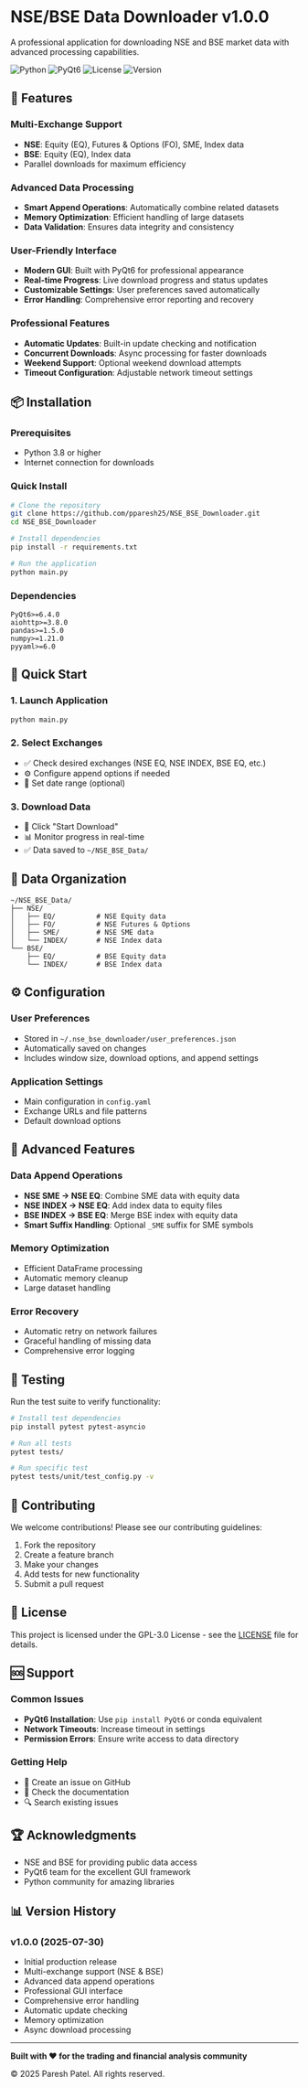 # NSE/BSE Data Downloader v1.0.0

A professional application for downloading NSE and BSE market data with advanced processing capabilities.

![Python](https://img.shields.io/badge/python-3.8+-blue.svg)
![PyQt6](https://img.shields.io/badge/GUI-PyQt6-green.svg)
![License](https://img.shields.io/badge/license-GPL3.0-blue.svg)
![Version](https://img.shields.io/badge/version-1.0.0-brightgreen.svg)

## 🚀 Features

### **Multi-Exchange Support**
- **NSE**: Equity (EQ), Futures & Options (FO), SME, Index data
- **BSE**: Equity (EQ), Index data
- Parallel downloads for maximum efficiency

### **Advanced Data Processing**
- **Smart Append Operations**: Automatically combine related datasets
- **Memory Optimization**: Efficient handling of large datasets
- **Data Validation**: Ensures data integrity and consistency

### **User-Friendly Interface**
- **Modern GUI**: Built with PyQt6 for professional appearance
- **Real-time Progress**: Live download progress and status updates
- **Customizable Settings**: User preferences saved automatically
- **Error Handling**: Comprehensive error reporting and recovery

### **Professional Features**
- **Automatic Updates**: Built-in update checking and notification
- **Concurrent Downloads**: Async processing for faster downloads
- **Weekend Support**: Optional weekend download attempts
- **Timeout Configuration**: Adjustable network timeout settings

## 📦 Installation

### **Prerequisites**
- Python 3.8 or higher
- Internet connection for downloads

### **Quick Install**
```bash
# Clone the repository
git clone https://github.com/pparesh25/NSE_BSE_Downloader.git
cd NSE_BSE_Downloader

# Install dependencies
pip install -r requirements.txt

# Run the application
python main.py
```

### **Dependencies**
```
PyQt6>=6.4.0
aiohttp>=3.8.0
pandas>=1.5.0
numpy>=1.21.0
pyyaml>=6.0
```

## 🎯 Quick Start

### **1. Launch Application**
```bash
python main.py
```

### **2. Select Exchanges**
- ✅ Check desired exchanges (NSE EQ, NSE INDEX, BSE EQ, etc.)
- ⚙️ Configure append options if needed
- 📅 Set date range (optional)

### **3. Download Data**
- 🚀 Click "Start Download"
- 📊 Monitor progress in real-time
- ✅ Data saved to `~/NSE_BSE_Data/`

## 📁 Data Organization

```
~/NSE_BSE_Data/
├── NSE/
│   ├── EQ/          # NSE Equity data
│   ├── FO/          # NSE Futures & Options
│   ├── SME/         # NSE SME data
│   └── INDEX/       # NSE Index data
└── BSE/
    ├── EQ/          # BSE Equity data
    └── INDEX/       # BSE Index data
```

## ⚙️ Configuration

### **User Preferences**
- Stored in `~/.nse_bse_downloader/user_preferences.json`
- Automatically saved on changes
- Includes window size, download options, and append settings

### **Application Settings**
- Main configuration in `config.yaml`
- Exchange URLs and file patterns
- Default download options

## 🔧 Advanced Features

### **Data Append Operations**
- **NSE SME → NSE EQ**: Combine SME data with equity data
- **NSE INDEX → NSE EQ**: Add index data to equity files
- **BSE INDEX → BSE EQ**: Merge BSE index with equity data
- **Smart Suffix Handling**: Optional `_SME` suffix for SME symbols

### **Memory Optimization**
- Efficient DataFrame processing
- Automatic memory cleanup
- Large dataset handling

### **Error Recovery**
- Automatic retry on network failures
- Graceful handling of missing data
- Comprehensive error logging

## 🧪 Testing

Run the test suite to verify functionality:

```bash
# Install test dependencies
pip install pytest pytest-asyncio

# Run all tests
pytest tests/

# Run specific test
pytest tests/unit/test_config.py -v
```

## 🤝 Contributing

We welcome contributions! Please see our contributing guidelines:

1. Fork the repository
2. Create a feature branch
3. Make your changes
4. Add tests for new functionality
5. Submit a pull request

## 📝 License

This project is licensed under the GPL-3.0 License - see the [LICENSE](LICENSE) file for details.

## 🆘 Support

### **Common Issues**
- **PyQt6 Installation**: Use `pip install PyQt6` or conda equivalent
- **Network Timeouts**: Increase timeout in settings
- **Permission Errors**: Ensure write access to data directory

### **Getting Help**
- 📧 Create an issue on GitHub
- 📖 Check the documentation
- 🔍 Search existing issues

## 🏆 Acknowledgments

- NSE and BSE for providing public data access
- PyQt6 team for the excellent GUI framework
- Python community for amazing libraries

## 📊 Version History

### **v1.0.0** (2025-07-30)
- Initial production release
- Multi-exchange support (NSE & BSE)
- Advanced data append operations
- Professional GUI interface
- Comprehensive error handling
- Automatic update checking
- Memory optimization
- Async download processing

---

**Built with ❤️ for the trading and financial analysis community**

© 2025 Paresh Patel. All rights reserved.
